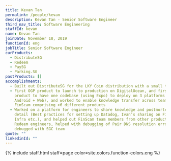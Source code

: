 ```yaml
---
title: Kevan Tan
permalink: /people/kevan
description: Kevan Tan - Senior Software Engineer
third_nav_title: Software Engineering
staffId: kevan
name: Kevan Tan
joinDate: November 18, 2019
functionId: eng
jobTitle: Senior Software Engineer
curProducts:
  - DistributeSG
  - Redeem
  - PaySG
  - Parking.SG
pastProducts: []
accomplishments:
  - Built out DistributeSG for the LKY Coin distribution with a small team
  - First OGP product to launch to production on DigitalOcean, and first OGP
    product to have one codebase (using Expo) to deploy on 3 platforms (iOS +
    Android + Web), and worked to enable knowledge transfer across teams despite
    FinScam comprising >6 different products
  - Worked on a platform for engineers to share knowledge and postmortems in
    detail (Best practices for setting up Datadog, Ivan’s sharing on FinScam AWS
    Infra etc.), and helped out FinScam team members from other products eg.
    Redeem engineers, helped with debugging of Pair DNS resolution error, also
    debugged with SGC team
quote: ""
linkedinId: ""
---
```


{% include staff.html staff=page color=site.colors.function-colors.eng %}
